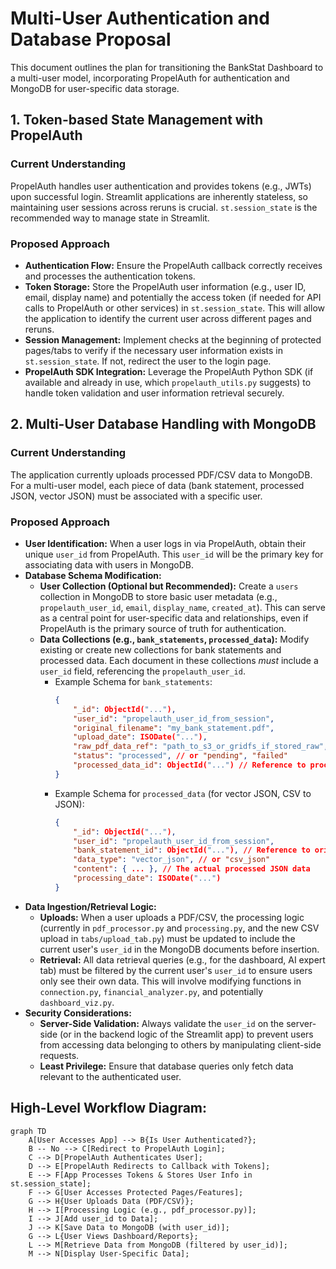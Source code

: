 # Multi-User Authentication and Database Proposal

This document outlines the plan for transitioning the BankStat Dashboard to a multi-user model, incorporating PropelAuth for authentication and MongoDB for user-specific data storage.

## 1. Token-based State Management with PropelAuth

### Current Understanding
PropelAuth handles user authentication and provides tokens (e.g., JWTs) upon successful login. Streamlit applications are inherently stateless, so maintaining user sessions across reruns is crucial. `st.session_state` is the recommended way to manage state in Streamlit.

### Proposed Approach
*   **Authentication Flow:** Ensure the PropelAuth callback correctly receives and processes the authentication tokens.
*   **Token Storage:** Store the PropelAuth user information (e.g., user ID, email, display name) and potentially the access token (if needed for API calls to PropelAuth or other services) in `st.session_state`. This will allow the application to identify the current user across different pages and reruns.
*   **Session Management:** Implement checks at the beginning of protected pages/tabs to verify if the necessary user information exists in `st.session_state`. If not, redirect the user to the login page.
*   **PropelAuth SDK Integration:** Leverage the PropelAuth Python SDK (if available and already in use, which `propelauth_utils.py` suggests) to handle token validation and user information retrieval securely.

## 2. Multi-User Database Handling with MongoDB

### Current Understanding
The application currently uploads processed PDF/CSV data to MongoDB. For a multi-user model, each piece of data (bank statement, processed JSON, vector JSON) must be associated with a specific user.

### Proposed Approach
*   **User Identification:** When a user logs in via PropelAuth, obtain their unique `user_id` from PropelAuth. This `user_id` will be the primary key for associating data with users in MongoDB.
*   **Database Schema Modification:**
    *   **User Collection (Optional but Recommended):** Create a `users` collection in MongoDB to store basic user metadata (e.g., `propelauth_user_id`, `email`, `display_name`, `created_at`). This can serve as a central point for user-specific data and relationships, even if PropelAuth is the primary source of truth for authentication.
    *   **Data Collections (e.g., `bank_statements`, `processed_data`):** Modify existing or create new collections for bank statements and processed data. Each document in these collections *must* include a `user_id` field, referencing the `propelauth_user_id`.
        *   Example Schema for `bank_statements`:
            ```json
            {
                "_id": ObjectId("..."),
                "user_id": "propelauth_user_id_from_session",
                "original_filename": "my_bank_statement.pdf",
                "upload_date": ISODate("..."),
                "raw_pdf_data_ref": "path_to_s3_or_gridfs_if_stored_raw", // If raw PDFs are stored
                "status": "processed", // or "pending", "failed"
                "processed_data_id": ObjectId("...") // Reference to processed data
            }
            ```
        *   Example Schema for `processed_data` (for vector JSON, CSV to JSON):
            ```json
            {
                "_id": ObjectId("..."),
                "user_id": "propelauth_user_id_from_session",
                "bank_statement_id": ObjectId("..."), // Reference to original statement
                "data_type": "vector_json", // or "csv_json"
                "content": { ... }, // The actual processed JSON data
                "processing_date": ISODate("...")
            }
            ```
*   **Data Ingestion/Retrieval Logic:**
    *   **Uploads:** When a user uploads a PDF/CSV, the processing logic (currently in `pdf_processor.py` and `processing.py`, and the new CSV upload in `tabs/upload_tab.py`) must be updated to include the current user's `user_id` in the MongoDB documents before insertion.
    *   **Retrieval:** All data retrieval queries (e.g., for the dashboard, AI expert tab) must be filtered by the current user's `user_id` to ensure users only see their own data. This will involve modifying functions in `connection.py`, `financial_analyzer.py`, and potentially `dashboard_viz.py`.
*   **Security Considerations:**
    *   **Server-Side Validation:** Always validate the `user_id` on the server-side (or in the backend logic of the Streamlit app) to prevent users from accessing data belonging to others by manipulating client-side requests.
    *   **Least Privilege:** Ensure that database queries only fetch data relevant to the authenticated user.

## High-Level Workflow Diagram:

```mermaid
graph TD
    A[User Accesses App] --> B{Is User Authenticated?};
    B -- No --> C[Redirect to PropelAuth Login];
    C --> D[PropelAuth Authenticates User];
    D --> E[PropelAuth Redirects to Callback with Tokens];
    E --> F[App Processes Tokens & Stores User Info in st.session_state];
    F --> G[User Accesses Protected Pages/Features];
    G --> H{User Uploads Data (PDF/CSV)};
    H --> I[Processing Logic (e.g., pdf_processor.py)];
    I --> J[Add user_id to Data];
    J --> K[Save Data to MongoDB (with user_id)];
    G --> L{User Views Dashboard/Reports};
    L --> M[Retrieve Data from MongoDB (filtered by user_id)];
    M --> N[Display User-Specific Data];
